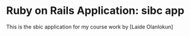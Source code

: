 # Ruby on Rails Application: sibc app

This is the sbic application for my course work by [Laide Olanlokun]
